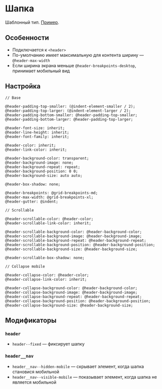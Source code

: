 # Шапка

Шаблонный тип. [Пример](http://sedona.stage.constlab.ru/blocks/header/).

## Особенности

* Подключается к `<header>`
* По-умолчанию имеет максимальную для контента ширину — `@header-max-width`
* Если ширина экрана меньше `@header-breakpoints-desktop`, принимает мобильный вид

## Настройка

```less
// Base

@header-padding-top-smaller: (@indent-element-smaller / 2);
@header-padding-top-larger: (@indent-element-larger / 2);
@header-padding-bottom-smaller: @header-padding-top-smaller;
@header-padding-bottom-larger: @header-padding-top-larger;

@header-font-size: inherit;
@header-line-height: inherit;
@header-font-family: inherit;

@header-color: inherit;
@header-link-color: inherit;

@header-background-color: transparent;
@header-background-image: none;
@header-background-repeat: repeat;
@header-background-position: 0 0;
@header-background-size: auto auto;

@header-box-shadow: none;

@header-breakpoints: @grid-breakpoints-md;
@header-max-width: @grid-breakpoints-xl;
@header-gutter: @indent;

// Scrollable

@header-scrollable-color: @header-color;
@header-scrollable-link-color: inherit;

@header-scrollable-background-color: @header-background-color;
@header-scrollable-background-image: @header-background-image;
@header-scrollable-background-repeat: @header-background-repeat;
@header-scrollable-background-position: @header-background-position;
@header-scrollable-background-size: @header-background-size;

@header-scrollable-box-shadow: none;

// Collapse mobile

@header-collapse-color: @header-color;
@header-collapse-link-color: inherit;

@header-collapse-background-color: @header-background-color;
@header-collapse-background-image: @header-background-image;
@header-collapse-background-repeat: @header-background-repeat;
@header-collapse-background-position: @header-background-position;
@header-collapse-background-size: @header-background-size;
```

## Модификаторы

### `header`

* `header--fixed` — фиксирует шапку

### `header__nav`

* `header__nav--hidden-mobile` — скрывает элемент, когда шапка становися мобильной
* `header__nav--visible-mobile` — показывает элемент, когда шапка не является мобильной

